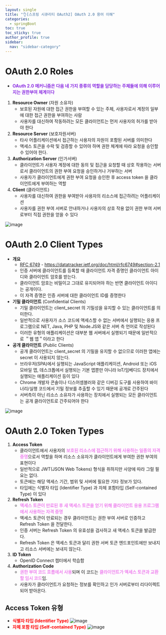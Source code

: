 ```yaml
---
layout: single
title: "👌[스프링 시큐리티 OAuth2] OAuth 2.0 용어 이해"
categories:
  - springBoot
toc: true
toc_sticky: true
author_profile: true
sidebar:
  nav: "sidebar-category"
---
```


# OAuth 2.0 Roles

- <span style="color:blueviolet; font-weight: bold;">OAuth 2.0 메커니즘은 다음 네 가지 종류의 역할을 담당하는 주체들에 의해 이루어지는 권한부여 체계이다</span>

1. **Resource Owner** (자원 소유자)
   - 보호된 자원에 대한 접근 권한을 부여할 수 있는 주체, 사용자로서 계정의 일부에 대한 접근 권한을 부여하는 사람
   - 사용자를 대신하여 작동하려는 모든 클라이언트는 먼저 사용자의 허가를 받아야 한다
2. **Resource Server** (보호자원서버)
   - 타사 어플리케이션에서 접근하는 사용자의 자원이 포함된 서버를 의미한다
   - 액세스 토큰을 수락 및 검증할 수 있어야 하며 권한 체계에 따라 요청을 승인할 수 있어야 한다.
3. **Authorization Server** (인가서버)
   - 클라이언트가 사용자 계정에 대한 동의 및 접근을 요청할 때 상호 작용하는 서버로서 클라이언트의 권한 부여 요청을 승인하거나 거부하는 서버
   - 사용자가 클라이언트에게 권한 부여 요청을 승인한 후 access token 을 클라이언트에게 부여하는 역할
4. **Client** (클라이언트)
   - 사용자를 대신하여 권한을 부여받아 사용자의 리소스에 접근하려는 어플리케이션
   - 사용자를 권한 부여 서버로 안내하거나 사용자의 상호 작용 없이 권한 부여 서버로부터 직접 권한을 얻을 수 있다

![image](https://github.com/user-attachments/assets/182a8b7f-d7bd-4d9d-87d2-9a44fd92215e)

# OAuth 2.0 Client Types

- **개요**
  - <U>RFC 6749</U> - <https://datatracker.ietf.org/doc/html/rfc6749#section-2.1>
  - 인증 서버에 클라이언트를 등록할 때 클라이언트 자격 증명인 클라이언트 아이디와 클라이언트 암호를 받는다.
  - 클라이언트 암호는 비밀이고 그대로 유지되어야 하는 반면 클라이언트 아이디는 공개이다.
  - 이 자격 증명은 인증 서버에 대한 클라이언트 ID를 증명한다
- **기밀 클라이언트** (Confidential Clients)
  - 기밀 클라이언트는 client_secret 의 기밀성을 유지할 수 있는 클라이언트를 의미한다.
  - 일반적으로 사용자가 소스 코드에 액세스할 수 없는 서버에서 실행되는 응용 프로그램으로 NET, Java, PHP 및 Node.JS와 같은 서버 측 언어로 작성된다
  - 이러한 유형의 애플리케이션은 대부분 웹 서버에서 실행되기 때문에 일반적으로 ＂웹 앱＂이라고 한다
- **공개 클라이언트** (Public Clients)
  - 공개 클라이언트는 client_secret 의 기밀을 유지할 수 없으므로 이러한 앱에는 secret 이 사용되지 않는다.
  - 브라우저(SPA)에서 실행되는 JavaScript 애플리케이션, Android 또는 iOS 모바일 앱, 데스크톱에서 실행되는 기본 앱뿐만 아니라 IoT/임베디드 장치에서 실행되는 애플리케이션 등이 있다
  - Chrome 개발자 콘솔이나 디스어셈블러와 같은 디버깅 도구를 사용하여 바이너리/실행 코드에서 기밀 정보를 추출할 수 있기 때문에 공개로 간주된다
  - 서버측이 아닌 리소스 소유자가 사용하는 장치에서 실행되는 모든 클라이언트는 공개 클라이언트로 간주되어야 한다

![image](https://github.com/user-attachments/assets/c4b559d7-0b78-4899-a074-7ed0a50142d3)

# OAuth 2.0 Token Types

1. **Access Token**
   - 클라이언트에서 사용자의 <span style="color:violet; font-weight: bold;">보호된 리소스에 접근하기 위해 사용하는 일종의 자격 증명</span>으로서 역할을 하며 리소스 소유자가 클라이언트에게 부여한 권한 부여의 표현이다
   - 일반적으로 JWT(JSON Web Tokens) 형식을 취하지만 사양에 따라 그럴 필요는 없다.
   - 토큰에는 해당 액세스 기간, 범위 및 서버에 필요한 기타 정보가 있다.
   - 타입에는 식별자 타입 (Identifier Type) 과 자체 포함타입 (Self-contained Type) 이 있다
2. **Refresh Token**
   - <span style="color:violet; font-weight: bold;">액세스 토큰이 만료된 후 새 액세스 토큰을 얻기 위해 클라이언트 응용 프로그램에서 사용하는 자격 증명</span>
   - 액세스 토큰이 만료되는 경우 클라이언트는 권한 부여 서버로 인증하고 Refresh Token 을 전달한다.
   - 인증 서버는 Refresh Token 의 유효성을 검사하고 새 액세스 토큰을 발급한다.
   - Refresh Token 은 액세스 토큰과 달리 권한 서버 토큰 엔드포인트에만 보내지고 리소스 서버에는 보내지 않는다.
3. **ID Token**
   - OpenID Connect 챕터에서 학습함
4. **Authorization Code**
   - <span style="color:violet; font-weight: bold;">권한 부여 코드 흐름에서 사용</span>되며 이 코드는 <span style="color:violet; font-weight: bold;">클라이언트가 액세스 토큰과 교환할 임시 코드</span>임.
   - 사용자가 클라이언트가 요청하는 정보를 확인하고 인가 서버로부터 리다이렉트 되어 받아온다.

## Access Token 유형

- <span style="color:red; font-weight: bold;">식별자 타입 (Identifier Type)</span>
  ![image](https://github.com/user-attachments/assets/472d583e-d0dd-47a1-b678-f2677bad2b98)
- <span style="color:red; font-weight: bold;">자체 포함 타입 (Self-contained Type)</span>
  ![image](https://github.com/user-attachments/assets/efa02922-1659-461a-80a5-3ccdf78fe7ac)
